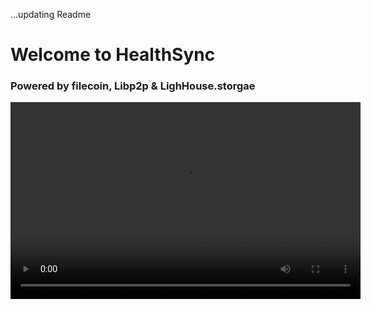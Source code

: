...updating Readme

# Welcome to HealthSync

### Powered by filecoin, Libp2p & LighHouse.storgae

<video width="560" height="315" src='https://www.youtube.com/embed/VIDEO_ID_HERE' width=180/>

## Testing locally

```bash
git clone

```

### Start and connect to a peer

```bash
cd rust-peer
cargo run
```

## Browser demo

### 1. Install dependencies

Run npm install:

```bash
cd front-end
npm install
```

### 2. Start Next.js dev server

Start the dev server:

```
npm run dev
```
